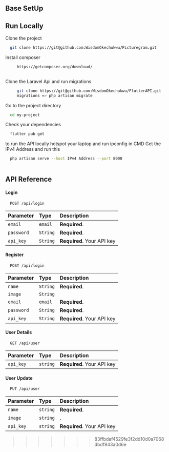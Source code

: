 
## Base SetUp
  
## Run Locally

Clone the  project

```bash
  git clone https://git@github.com:WisdomOkechukwu/Picturegram.git
```


Install composer

```bash
     https://getcomposer.org/download/
     
```
Clone the Laravel Api and run migrations

```bash
     git clone https://git@github.com:WisdomOkechukwu/FlutterAPI.git
     migrations => php artisan migrate
```

Go to the project directory

```bash
  cd my-project
```

Check  your dependencies

```bash
  flutter pub get
```

to run the API locally
hotspot your laptop 
and run ipconfig in CMD
Get the IPv4 Address and run this 

```bash
  php artisan serve --host IPv4 Address --port 8000
  
```




## API Reference

#### Login

```http
  POST /api/login
```

| Parameter | Type     | Description                |
| :-------- | :------- | :------------------------- |
| `email` | `email` | **Required**.|
| `password` | `String` | **Required**.|
| `api_key` | `String` | **Required**. Your API key |

#### Register

```http
  POST /api/login
```

| Parameter | Type     | Description                |
| :-------- | :------- | :------------------------- |
| `name` | `String` | **Required**.|
| `image` | `String` | |
| `email` | `email` | **Required**.|
| `password` | `String` | **Required**.|
| `api_key` | `String` | **Required**. Your API key |


#### User Details

```http
  GET /api/user
```

| Parameter | Type     | Description                |
| :-------- | :------- | :------------------------- |
| `api_key` | `string` | **Required**. Your API key |

#### User Update

```http
  PUT /api/user
```

| Parameter | Type     | Description                |
| :-------- | :------- | :------------------------- |
| `name` | `string` | **Required**. |
| `image` | `string` |.|
| `api_key` | `string` | **Required**. Your API key |



  
>>>>>>> 83ffbdaf4529fe3f2dd10d0a7068dbdf943a0d6e

